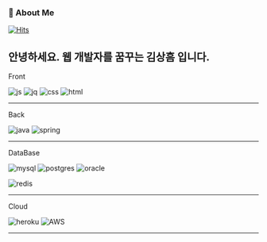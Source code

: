 ### 👋 About Me
[![Hits](https://hits.seeyoufarm.com/api/count/incr/badge.svg?url=https%3A%2F%2Fgithub.com%2Fqwer7824&count_bg=%2379C83D&title_bg=%23555555&icon=&icon_color=%23E7E7E7&title=hits&edge_flat=false)](https://hits.seeyoufarm.com)
<h2>안녕하세요. 웹 개발자를 꿈꾸는 김상흠 입니다.</h2>

<p>Front</p>

![js](https://img.shields.io/badge/JavaScript-F7DF1E?style=for-the-badge&logo=JavaScript&logoColor=white)
![jq](https://img.shields.io/badge/jQuery-0769AD?style=for-the-badge&logo=jquery&logoColor=white)
![css](https://img.shields.io/badge/CSS3-1572B6?style=for-the-badge&logo=css3&logoColor=white)
![html](https://img.shields.io/badge/HTML-239120?style=for-the-badge&logo=html5&logoColor=white)
<hr>
<p>Back</p>

![java](https://img.shields.io/badge/Java-ED8B00?style=for-the-badge&logo=openjdk&logoColor=white)
![spring](https://img.shields.io/badge/Spring-6DB33F?style=for-the-badge&logo=spring&logoColor=white)
<hr>
<p>DataBase</p>

![mysql](https://img.shields.io/badge/MySQL-00000F?style=for-the-badge&logo=mysql&logoColor=white)
![postgres](https://img.shields.io/badge/PostgreSQL-316192?style=for-the-badge&logo=postgresql&logoColor=white)
![oracle](https://img.shields.io/badge/Oracle-F80000?style=for-the-badge&logo=oracle&logoColor=black)

![redis](https://img.shields.io/badge/redis-%23DD0031.svg?&style=for-the-badge&logo=redis&logoColor=white)
<hr>
<p>Cloud</p>

![heroku](https://img.shields.io/badge/Heroku-430098?style=for-the-badge&logo=heroku&logoColor=white)
![AWS](https://img.shields.io/badge/Amazon_AWS-232F3E?style=for-the-badge&logo=amazon-aws&logoColor=white)
<hr>

